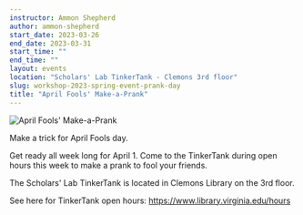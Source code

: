 ```yaml
---
instructor: Ammon Shepherd
author: ammon-shepherd
start_date: 2023-03-26
end_date: 2023-03-31
start_time: ""
end_time: ""
layout: events
location: "Scholars' Lab TinkerTank - Clemons 3rd floor"
slug: workshop-2023-spring-event-prank-day
title: "April Fools' Make-a-Prank"
---
```


![April Fools' Make-a-Prank](/assets/post-media/workshops/april-fool-f-opper.jpg)

Make a trick for April Fools day.

Get ready all week long for April 1. Come to the TinkerTank during open hours
this week to make a prank to fool your friends.

The Scholars' Lab TinkerTank is located in Clemons Library on the 3rd floor.

See here for TinkerTank open hours: <a href="https://www.library.virginia.edu/hours">https://www.library.virginia.edu/hours</a>
